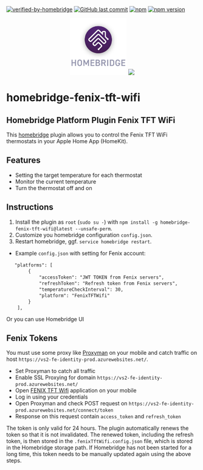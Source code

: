 [![verified-by-homebridge](https://badgen.net/badge/homebridge/verified/purple)](https://github.com/homebridge/homebridge/wiki/Verified-Plugins)
[![GitHub last commit](https://img.shields.io/github/last-commit/tomas-kulhanek/homebridge-fenix-tft-wifi.svg)](https://github.com/tomas-kulhanek/homebridge-fenix-tft-wifi)
[![npm](https://img.shields.io/npm/dt/homebridge-fenix-tft-wifi.svg)](https://www.npmjs.com/package/homebridge-fenix-tft-wifi)
[![npm version](https://badge.fury.io/js/homebridge-fenix-tft-wifi.svg)](https://badge.fury.io/js/homebridge-fenix-tft-wifi)

<p align="center">

<img src="https://github.com/homebridge/branding/raw/master/logos/homebridge-wordmark-logo-vertical.png" width="150">
<img src="https://www.fenixgroup.cz/sites/default/files/fenix_2020_2.png"  width="300">

</p>

# homebridge-fenix-tft-wifi

## Homebridge Platform Plugin Fenix TFT WiFi


This [homebridge](https://github.com/homebridge/homebridge) plugin allows you to control the Fenix TFT WiFi thermostats in your Apple Home App (HomeKit).

## Features
- Setting the target temperature for each thermostat
- Monitor the current temperature
- Turn the thermostat off and on


## Instructions

1. Install the plugin as `root` (`sudo su -`) with `npm install -g homebridge-fenix-tft-wifi@latest --unsafe-perm`.
2. Customize you homebridge configuration `config.json`.
3. Restart homebridge, ggf. `service homebridge restart`.

- Example `config.json` with setting for Fenix account:

```
   "platforms": [
        {
            "accessToken": "JWT TOKEN from Fenix servers",
            "refreshToken": "Refresh token from Fenix servers",
            "temperatureCheckInterval": 30,
            "platform": "FenixTFTWifi"
        }
    ],
```

Or you can use Homebridge UI

## Fenix Tokens
You must use some proxy like [Proxyman](https://proxyman.io/) on your mobile and catch traffic on host `https://vs2-fe-identity-prod.azurewebsites.net/`.
- Set Proxyman to catch all traffic
- Enable SSL Proxying for domain `https://vs2-fe-identity-prod.azurewebsites.net/`
- Open [FENIX TFT Wifi](https://apps.apple.com/gb/app/fenix-tft-wifi/id1474206689) application on your mobile
- Log in using your credentials
- Open Proxyman and check POST request on `https://vs2-fe-identity-prod.azurewebsites.net/connect/token`
- Response on this request contain `access_token` and `refresh_token`

The token is only valid for 24 hours. The plugin automatically renews the token so that it is not invalidated. The renewed token, including the refresh token, is then stored in the `.fenixTftWifi.config.json` file, which is stored in the Homebridge storage path. If Homebridge has not been started for a long time, this token needs to be manually updated again using the above steps. 
